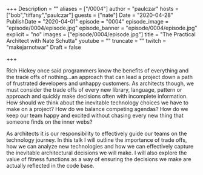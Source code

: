 +++
Description = ""
aliases = ["/0004"]
author = "paulczar"
hosts = ["bob","tiffany","paulczar"]
guests = ["nate"]
Date = "2020-04-28"
PublishDate = "2020-04-01"
episode = "0004"
episode_image = "episode/0004/episode.jpg"
episode_banner = "episode/0004/episode.jpg"
explicit = "no"
images = ["episode/0004/episode.jpg"]
title = "The Practical Architect with Nate Schutta"
youtube = ""
truncate = ""
twitch = "makejarnotwar"
Draft = false

+++

Rich Hickey once said programmers know the benefits of everything and the trade offs of nothing…an approach that can lead a project down a path of frustrated developers and unhappy customers. As architects though, we must consider the trade offs of every new library, language, pattern or approach and quickly make decisions often with incomplete information. How should we think about the inevitable technology choices we have to make on a project? How do we balance competing agendas? How do we keep our team happy and excited without chasing every new thing that someone finds on the inner webs?

As architects it is our responsibility to effectively guide our teams on the technology journey. In this talk I will outline the importance of trade offs, how we can analyze new technologies and how we can effectively capture the inevitable architectural decisions we will make. I will also explore the value of fitness functions as a way of ensuring the decisions we make are actually reflected in the code base.
